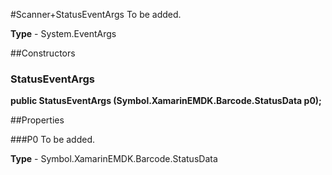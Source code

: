 #Scanner+StatusEventArgs
To be added.

**Type** - System.EventArgs

##Constructors
### StatusEventArgs 
**public StatusEventArgs (Symbol.XamarinEMDK.Barcode.StatusData p0);**

##Properties

###P0
To be added.

**Type** - Symbol.XamarinEMDK.Barcode.StatusData


